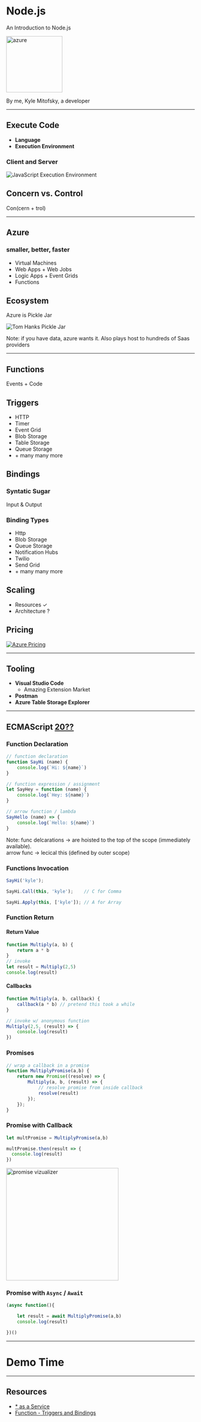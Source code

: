# Node.js

An Introduction to Node.js

<img src="content/images/nodejs.png" width="150" alt="azure" class="transparent-img">


By me, Kyle Mitofsky, a developer

---

## Execute Code

* **Language**
* **Execution Environment**



### Client and Server


![JavaScript Execution Environment](content/images/ClientServerJS.png)




## Concern vs. Control

Con(cern + trol)

---

## Azure

### smaller, better, faster

* Virtual Machines
* Web Apps + Web Jobs
* Logic Apps + Event Grids
* Functions



## Ecosystem

Azure is Pickle Jar

![Tom Hanks Pickle Jar](https://i.imgur.com/XNXWWdG.gif)


Note: if you have data, azure wants it.  Also plays host to hundreds of Saas providers

---

## Functions

Events + Code



## Triggers


* HTTP
* Timer
* Event Grid
* Blob Storage
* Table Storage
* Queue Storage
* \+ many many more



## Bindings

### Syntatic Sugar

Input  & Output





### Binding Types

* Http
* Blob Storage
* Queue Storage
* Notification Hubs
* Twilio
* Send Grid
* \+ many many more




## Scaling

* Resources ✓
* Architecture ?




## Pricing

[![Azure Pricing](https://i.imgur.com/SOXN7A3.png)](https://azure.microsoft.com/en-us/pricing/)

---

## Tooling

* **Visual Studio Code**
  * Amazing Extension Market
* **Postman**
* **Azure Table Storage Explorer**

---

## ECMAScript [20??](https://codeburst.io/javascript-wtf-is-es6-es8-es-2017-ecmascript-dca859e4821c)




### Function Declaration

```js
// function declaration
function SayHi (name) {
    console.log(`Hi: ${name}`)
}

// function expression / assignment
let SayHey = function (name) {
    console.log(`Hey: ${name}`)
}

// arrow function / lambda
SayHello (name) => {
    console.log(`Hello: ${name}`)
}
```

Note: func delcarations -> are hoisted to the top of the scope (immediately available).  
arrow func -> lecical this (defined by outer scope)




### Functions Invocation

```js
SayHi('kyle');

SayHi.Call(this, 'kyle');    // C for Comma

SayHi.Apply(this, ['kyle']); // A for Array
```



### Function Return

#### Return Value

```js
function Multiply(a, b) {
    return a * b
}
// invoke
let result = Multiply(2,5)
console.log(result)
```

#### Callbacks

```js
function Multiply(a, b, callback) {
    callback(a * b) // pretend this took a while
}

// invoke w/ anonymous function
Multiply(2,5, (result) => {
    console.log(result)
})
```



### Promises

```js
// wrap a callback in a promise
function MultiplyPromise(a,b) {
    return new Promise((resolve) => {
        Multiply(a, b, (result) => {
            // resolve promise from inside callback
            resolve(result)
        });
    });
}
```



### Promise with Callback

```js
let multPromise = MultiplyPromise(a,b)

multPromise.then(result => {
  console.log(result)
})
```

<a href="https://bevacqua.github.io/promisees/#code=var+p1+%3D+Promise.race(%5B%0A++new+Promise(resolve+%3D%3E+setTimeout(resolve%2C+4000))%2C%0A++new+Promise((resolve%2C+reject)+%3D%3E+setTimeout(reject%2C+8000))%0A%5D)%0A%0Avar+p2+%3D+Promise.race(%5B%0A++p1%2C%0A++new+Promise(resolve+%3D%3E+setTimeout(resolve%2C+6000))%2C%0A++new+Promise(resolve+%3D%3E+setTimeout(resolve%2C+10000))%2C%0A++new+Promise((resolve%2C+reject)+%3D%3E+setTimeout(reject%2C+2000))%0A%5D)%0A%0Ap2.then(result+%3D%3E+console.log(result))%0Ap2.catch(err+%3D%3E+console.error(err)))">
    <img src="content/images/promise.png" width="300" alt="promise vizualizer">
</a>



### Promise with `Async` / `Await`

```js
(async function(){

    let result = await MultiplyPromise(a,b)
    console.log(result)

})()
```

---

# Demo Time

---

## Resources

* [* as a Service](https://en.wikipedia.org/wiki/As_a_service)
* [Function - Triggers and Bindings](https://docs.microsoft.com/en-us/azure/azure-functions/functions-triggers-bindings)

